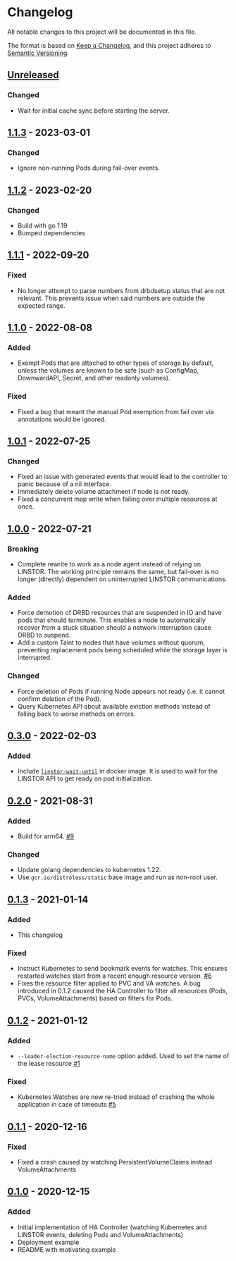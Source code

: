 # Changelog
All notable changes to this project will be documented in this file.

The format is based on [Keep a Changelog](https://keepachangelog.com/en/1.0.0/),
and this project adheres to [Semantic Versioning](https://semver.org/spec/v2.0.0.html).

## [Unreleased]

### Changed

- Wait for initial cache sync before starting the server.

## [1.1.3] - 2023-03-01

### Changed

- Ignore non-running Pods during fail-over events.

## [1.1.2] - 2023-02-20

### Changed

- Build with go 1.19
- Bumped dependencies

## [1.1.1] - 2022-09-20

### Fixed

- No longer attempt to parse numbers from drbdsetup status that are not relevant. This prevents issue when said numbers
  are outside the expected range.

## [1.1.0] - 2022-08-08

### Added
- Exempt Pods that are attached to other types of storage by default, unless the volumes are known to be safe (such as
  ConfigMap, DownwardAPI, Secret, and other readonly volumes).

### Fixed
- Fixed a bug that meant the manual Pod exemption from fail over via annotations would be ignored.

## [1.0.1] - 2022-07-25

### Changed
- Fixed an issue with generated events that would lead to the controller to panic because of a nil interface.
- Immediately delete volume attachment if node is not ready.
- Fixed a concurrent map write when failing over multiple resources at once.

## [1.0.0] - 2022-07-21

### Breaking
- Complete rewrite to work as a node agent instead of relying on LINSTOR. The working principle remains the same, but
  fail-over is no longer (directly) dependent on uninterrupted LINSTOR communications.

### Added
- Force demotion of DRBD resources that are suspended in IO and have pods that should terminate. This enables
  a node to automatically recover from a stuck situation should a network interruption cause DRBD to suspend.
- Add a custom Taint to nodes that have volumes without quorum, preventing replacement pods being scheduled while
  the storage layer is interrupted.

### Changed
- Force deletion of Pods if running Node appears not ready (i.e. it cannot confirm deletion of the Pod).
- Query Kubernetes API about available eviction methods instead of falling back to worse methods on errors.

## [0.3.0] - 2022-02-03

### Added
- Include [`linstor-wait-until`](https://github.com/LINBIT/linstor-wait-until) in docker image. It is used to wait
  for the LINSTOR API to get ready on pod initialization.

## [0.2.0] - 2021-08-31

### Added
- Build for arm64. [#9]

[#9]: https://github.com/piraeusdatastore/piraeus-ha-controller/pull/9

### Changed
- Update golang dependencies to kubernetes 1.22.
- Use `gcr.io/distroless/static` base image and run as non-root user.

## [0.1.3] - 2021-01-14
### Added
- This changelog

### Fixed
- Instruct Kubernetes to send bookmark events for watches. This ensures restarted watches start from a recent
  enough resource version. [#6]
- Fixes the resource filter applied to PVC and VA watches. A bug introduced in 0.1.2 caused the HA Controller to filter
  all resources (Pods, PVCs, VolumeAttachments) based on filters for Pods.

[#6]: https://github.com/piraeusdatastore/piraeus-ha-controller/pull/6

## [0.1.2] - 2021-01-12
### Added
- `--leader-election-resource-name` option added. Used to set the name of the lease resource [#1]

[#1]: https://github.com/piraeusdatastore/piraeus-ha-controller/pull/1

### Fixed
- Kubernetes Watches are now re-tried instead of crashing the whole application in case of timeouts [#5]

[#5]: https://github.com/piraeusdatastore/piraeus-ha-controller/pull/5

## [0.1.1] - 2020-12-16
### Fixed
- Fixed a crash caused by watching PersistentVolumeClaims instead VolumeAttachments

## [0.1.0] - 2020-12-15
### Added
- Initial implementation of HA Controller (watching Kubernetes and LINSTOR events, deleting Pods and VolumeAttachments)
- Deployment example
- README with motivating example

[Unreleased]: https://github.com/piraeusdatastore/piraeus-ha-controller/compare/v1.1.3...HEAD
[1.1.3]: https://github.com/piraeusdatastore/piraeus-ha-controller/compare/v1.1.2...v1.1.3
[1.1.2]: https://github.com/piraeusdatastore/piraeus-ha-controller/compare/v1.1.1...v1.1.2
[1.1.1]: https://github.com/piraeusdatastore/piraeus-ha-controller/compare/v1.1.0...v1.1.1
[1.1.0]: https://github.com/piraeusdatastore/piraeus-ha-controller/compare/v1.0.1...v1.1.0
[1.0.1]: https://github.com/piraeusdatastore/piraeus-ha-controller/compare/v1.0.0...v1.0.1
[1.0.0]: https://github.com/piraeusdatastore/piraeus-ha-controller/compare/v0.3.0...v1.0.0
[0.3.0]: https://github.com/piraeusdatastore/piraeus-ha-controller/compare/v0.2.0...v0.3.0
[0.2.0]: https://github.com/piraeusdatastore/piraeus-ha-controller/compare/v0.1.3...v0.2.0
[0.1.3]: https://github.com/piraeusdatastore/piraeus-ha-controller/compare/v0.1.2...v0.1.3
[0.1.2]: https://github.com/piraeusdatastore/piraeus-ha-controller/compare/v0.1.1...v0.1.2
[0.1.1]: https://github.com/piraeusdatastore/piraeus-ha-controller/compare/v0.1.0...v0.1.1
[0.1.0]: https://github.com/piraeusdatastore/piraeus-ha-controller/releases/tag/v0.1.0
